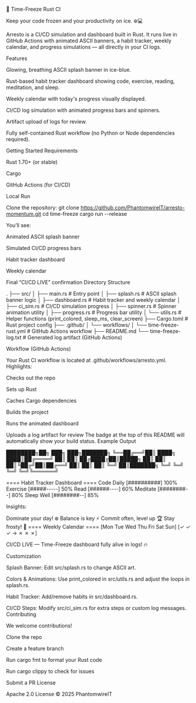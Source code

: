 🧊 Time-Freeze Rust CI

Keep your code frozen and your productivity on ice. ❄️💻

Arresto is a CI/CD simulation and dashboard built in Rust. It runs live in GitHub Actions with animated ASCII banners, a habit tracker, weekly calendar, and progress simulations — all directly in your CI logs.

Features

Glowing, breathing ASCII splash banner in ice-blue.

Rust-based habit tracker dashboard showing code, exercise, reading, meditation, and sleep.

Weekly calendar with today's progress visually displayed.

CI/CD log simulation with animated progress bars and spinners.

Artifact upload of logs for review.

Fully self-contained Rust workflow (no Python or Node dependencies required).

Getting Started Requirements

Rust 1.70+ (or stable)

Cargo

GitHub Actions (for CI/CD)

Local Run

Clone the repository: git clone https://github.com/PhantomwireIT/arresto-momentum.git cd time-freeze cargo run --release

You’ll see:

Animated ASCII splash banner

Simulated CI/CD progress bars

Habit tracker dashboard

Weekly calendar

Final “CI/CD LIVE” confirmation
Directory Structure

. ├── src/ │ ├── main.rs # Entry point │ ├── splash.rs # ASCII splash banner logic │ ├── dashboard.rs # Habit tracker and weekly calendar │ ├── ci_sim.rs # CI/CD simulation progress │ ├── spinner.rs # Spinner animation utility │ ├── progress.rs # Progress bar utility │ └── utils.rs # Helper functions (print_colored, sleep_ms, clear_screen) ├── Cargo.toml # Rust project config ├── .github/ │ └── workflows/ │ └── time-freeze-rust.yml # GitHub Actions workflow ├── README.md └── time-freeze-log.txt # Generated log artifact (GitHub Actions)

Workflow (GitHub Actions)

Your Rust CI workflow is located at .github/workflows/arresto.yml. Highlights:

Checks out the repo

Sets up Rust

Caches Cargo dependencies

Builds the project

Runs the animated dashboard

Uploads a log artifact for review
The badge at the top of this README will automatically show your build status. Example Output

████████╗██╗ ███╗ ███╗███████╗ ╚══██╔══╝██║ ████╗ ████║██╔════╝ ██║ ██║ ██╔████╔██║█████╗
██║ ██║ ██║╚██╔╝██║██╔══╝
██║ ██║ ██║ ╚═╝ ██║███████╗ ╚═╝ ╚═╝ ╚═╝ ╚═╝╚══════╝

==== Habit Tracker Dashboard ==== Code Daily [##########] 100% Exercise [#####-----] 50% Read [######----] 60% Meditate [########--] 80% Sleep Well [########--] 85%

Insights:

Dominate your day! ❄️
Balance is key ⚡
Commit often, level up 🏆
Stay frosty! 🧊
==== Weekly Calendar ==== [Mon Tue Wed Thu Fri Sat Sun] [✓ ✓ ✓ → ✗ ✗ ✗]

CI/CD LIVE — Time-Freeze dashboard fully alive in logs! 🔥

Customization

Splash Banner: Edit src/splash.rs to change ASCII art.

Colors & Animations: Use print_colored in src/utils.rs and adjust the loops in splash.rs.

Habit Tracker: Add/remove habits in src/dashboard.rs.

CI/CD Steps: Modify src/ci_sim.rs for extra steps or custom log messages.
Contributing

We welcome contributions!

Clone the repo

Create a feature branch

Run cargo fmt to format your Rust code

Run cargo clippy to check for issues

Submit a PR
License

Apache 2.0 License © 2025 PhantomwireIT
